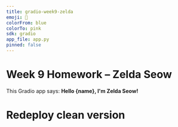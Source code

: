 ```yaml
---
title: gradio-week9-zelda
emoji: 🚀
colorFrom: blue
colorTo: pink
sdk: gradio
app_file: app.py
pinned: false
---
```


# Week 9 Homework – Zelda Seow

This Gradio app says: **Hello {name}, I'm Zelda Seow!**
# Redeploy clean version

